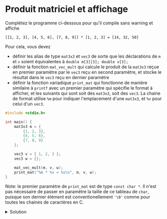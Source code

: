 # Produit matriciel et affichage

Complétez le programme ci-dessous pour qu'il compile sans warning et affiche 

~~~
[[1, 2, 3], [4, 5, 6], [7, 8, 9]] * [1, 2, 3] = [14, 32, 50]
~~~

Pour cela, vous devez
- définir les alias de type `mat3x3` et `vec3` de sorte que les déclarations de `m` et `v` soient équivalentes à `double m[3][3]; double v[3];` 
- définir la fonction `mat_vec_mult` qui calcule le produit de la `mat3x3` reçue en premier paramètre par le `vec3` reçu en second paramètre, et stocke le résultat dans le `vec3` reçu en dernier paramètre
- définir la fonction variadique `print_mat` qui fonctionne de manière similaire à `printf` avec un premier paramètre qui spécifie le format à afficher, et les suivants qui sont soit des `mat3x3`, soit des `vec3`. La chaine de format utilise `%m` pour indiquer l'emplacement d'une `mat3x3`, et `%v` pour celui d'un `vec3`.

~~~cpp
#include <stdio.h>

int main() {
    mat3x3 m = {
        {1, 2, 3},
        {4, 5, 6},
        {7, 8, 9}
    };

    vec3 v = { 1, 2, 3 };
    vec3 w = {};

    mat_vec_mult(m, v, w);
    print_mat("%m * %v = %v\n", m, v, w);
}
~~~

Note: le premier paramètre de `print_mat` est de type `const char *`. Il n'est pas nécessaire de passer en paramètre la taille de ce
tableau de `char`, puisque son dernier élément est conventionellement `'\0'` comme pour toutes les chaines de caractères en C. 

<details>
<summary>Solution</summary>

~~~cpp
#include <stdio.h>
#include <stdarg.h>

typedef double vec3[3];
typedef double mat3x3[3][3];

void mat_vec_mult(const mat3x3 m, const vec3 v, vec3 w) {
    for (int i = 0; i < 3; i++) {
        w[i] = 0;
        for (int j = 0; j < 3; j++) {
            w[i] += m[i][j] * v[j];
        }
    }
}

void display_vec(const vec3 v) {
    printf("[");
    for (int i = 0; i < 3; i++) {
        if (i) printf(", ");
        printf("%g", v[i]);
    }
    printf("]");
}

void display_mat(const mat3x3 m) {
    printf("[");
    for (int i = 0; i < 3; i++) {
        if (i) printf(", ");
        display_vec(m[i]);
    }
    printf("]");
}

int print_mat(const char *fmt, ...) {
    int n = 0;
    va_list ap;
    va_start(ap, fmt);

    for (const char *p = fmt; *p != '\0'; p++) {

        if (*p != '%') {
            putchar(*p);
            continue;
        }

        ++n;
        switch (*++p) {
        case 'm':
            display_mat((double(*)[3]) va_arg(ap, double(*)[3]));
            break;
        case 'v':
            display_vec((double *)va_arg(ap, double *));
            break;
        default:
            return -1;
        }
    }
    va_end(ap);
    return n;
}

int main() {
    mat3x3 m = {
        {1, 2, 3},
        {4, 5, 6},
        {7, 8, 9}
    };

    vec3 v = { 1, 2, 3 };
    vec3 w = {};

    mat_vec_mult(m, v, w);
    print_mat("%m * %v = %v\n", m, v, w);
}

~~~

</details>